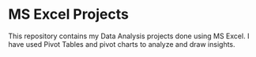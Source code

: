 # MS Excel Projects
This repository contains my Data Analysis projects done using MS Excel. I have used Pivot Tables and pivot charts to analyze and draw insights.
